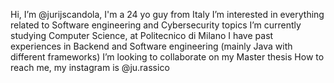 Hi, I’m @jurijscandola, I'm a 24 yo guy from Italy
I’m interested in everything related to Software engineering and Cybersecurity topics 
I’m currently studying Computer Science, at Politecnico di Milano
I have past experiences in Backend and Software engineering (mainly Java with different frameworks)
I’m looking to collaborate on my Master thesis 
How to reach me, my instagram is @ju.rassico

<!---
jurijscandola/jurijscandola is a ✨ special ✨ repository because its `README.md` (this file) appears on your GitHub profile.
You can click the Preview link to take a look at your changes.
--->
